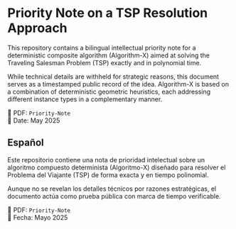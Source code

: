 
# Priority Note on a TSP Resolution Approach

This repository contains a bilingual intellectual priority note for a deterministic composite algorithm (Algorithm-X) aimed at solving the Traveling Salesman Problem (TSP) exactly and in polynomial time.

While technical details are withheld for strategic reasons, this document serves as a timestamped public record of the idea. Algorithm-X is based on a combination of deterministic geometric heuristics, each addressing different instance types in a complementary manner.

📄 PDF: `Priority-Note`  
📅 Date: May 2025

## Español

Este repositorio contiene una nota de prioridad intelectual sobre un algoritmo compuesto determinista (Algoritmo-X) diseñado para resolver el Problema del Viajante (TSP) de forma exacta y en tiempo polinomial.

Aunque no se revelan los detalles técnicos por razones estratégicas, el documento actúa como prueba pública con marca de tiempo verificable.

📄 PDF: `Priority-Note`  
📅 Fecha: Mayo 2025
